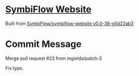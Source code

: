 # [SymbiFlow Website](https://symbiflow.github.io)

Built from [SymbiFlow/symbiflow-website v0.0-38-g5d22ab3](https://github.com/SymbiFlow/symbiflow-website/commit/5d22ab3c8220a6c38f5a8ac9de612864e9c09a36)

# Commit Message

Merge pull request #23 from mgielda/patch-2

Fix typo.
